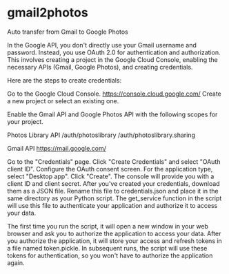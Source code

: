# gmail2photos
Auto transfer from Gmail to Google Photos 

In the Google API, you don't directly use your Gmail username and password. Instead, you use OAuth 2.0 for authentication and authorization. This involves creating a project in the Google Cloud Console, enabling the necessary APIs (Gmail, Google Photos), and creating credentials.

Here are the steps to create credentials:

Go to the Google Cloud Console.
https://console.cloud.google.com/
Create a new project or select an existing one.

Enable the Gmail API and Google Photos API with the following scopes for your project.

  Photos Library API
    /auth/photoslibrary
    /auth/photoslibrary.sharing

  Gmail API
    https://mail.google.com/

Go to the "Credentials" page.
Click "Create Credentials" and select "OAuth client ID".
Configure the OAuth consent screen.
For the application type, select "Desktop app".
Click "Create". The console will provide you with a client ID and client secret.
After you've created your credentials, download them as a JSON file. Rename this file to credentials.json and place it in the same directory as your Python script. The get_service function in the script will use this file to authenticate your application and authorize it to access your data.

The first time you run the script, it will open a new window in your web browser and ask you to authorize the application to access your data. After you authorize the application, it will store your access and refresh tokens in a file named token.pickle. In subsequent runs, the script will use these tokens for authentication, so you won't have to authorize the application again.
